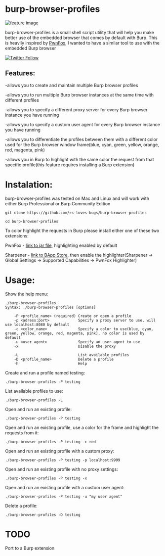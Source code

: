 # burp-browser-profiles

![feature image](https://i.imgur.com/cOAlfyI.png)

burp-browser-profiles is a small shell script utility that will help you make better use of the embedded browser that comes by default with Burp. This is heavily inspired by [PwnFox](https://github.com/yeswehack/PwnFox), I wanted to have a similar tool to use with the embedded Burp browser

[![Twitter Follow](https://img.shields.io/twitter/follow/rs_loves_bugs?style=flat-square)](https://twitter.com/rs_loves_bugs)

## Features:

-allows you to create and maintain multiple Burp browser profiles

-allows you to run multiple Burp browser instances at the same time with different profiles

-allows you to specify a different proxy server for every Burp browser instance you have running

-allows you to specify a custom user agent for every Burp browser instance you have running

-allows you to differentiate the profiles between them with a different color used for the Burp browser window frame(blue, cyan, green, yellow, orange, red, magenta, pink)

-allows you in Burp to highlight with the same color the request from that specific profile(this feature requires installing a Burp extension)

# Instalation:

burp-browser-profiles was tested on Mac and Linux and will work with either Burp Professional or Burp Community Edition

```
git clone https://github.com/rs-loves-bugs/burp-browser-profiles
```
```
cd burp-browser-profiles
```

To color highlight the requests in Burp please install either one of these two extensions:

PwnFox - [link to jar file](https://github.com/yeswehack/PwnFox/releases/download/v1.0.3/PwnFox.jar), highlighting enabled by default

Sharpener - [link to BApp Store](https://portswigger.net/bappstore/3c5025b0e19d419a8f339ee0c30391dd), then enable the highlighter(Sharpener -> Global Settings -> Supported Capabilities -> PwnFox Highlighter)   

# Usage:
Show the help menu:

```
./burp-browser-profiles
Syntax: ./burp-browser-profiles [options]

    -P <profile_name> (required) Create or open a profile
    -p <adress:port>             Specify a proxy server to use, will use localhost:8080 by default
    -c <color_name>              Specify a color to use(blue, cyan, green, yellow, orange, red, magenta, pink), no color is used by default
    -u <user_agent>              Specify an user agent to use
    -x                           Disable the proxy

    -L                           List available profiles
    -D <profile_name>            Delete a profile
    -h                           Help
```

Create and run a profile named testing:
```
./burp-browser-profiles -P testing
```

List available profiles to use:
```
./burp-browser-profiles -L
```

Open and run an existing profile:
```
./burp-browser-profiles -P testing
```

Open and run an existing profile, use a color for the frame and highlight the requests from it:
```
./burp-browser-profiles -P testing -c red
```

Open and run an existing profile with a custom proxy:
```
./burp-browser-profiles -P testing -p localhost:9999
```

Open and run an existing profile with no proxy settings:
```
./burp-browser-profiles -P testing -x
```

Open and run an existing profile with a custom user agent:
```
./burp-browser-profiles -P testing -u "my user agent"
```

Delete a profile:
```
./burp-browser-profiles -D testing
```
# TODO

Port to a Burp extension






